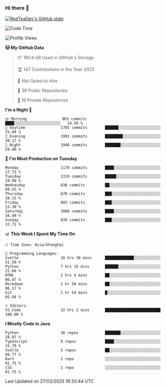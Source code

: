 ### Hi there 👋

<!--
**RedTeaDev/RedTeaDev** is a ✨ _special_ ✨ repository because its `README.md` (this file) appears on your GitHub profile.

Here are some ideas to get you started:

- 🔭 I’m currently working on ...
- 🌱 I’m currently learning ...
- 👯 I’m looking to collaborate on ...
- 🤔 I’m looking for help with ...
- 💬 Ask me about ...
- 📫 How to reach me: ...
- 😄 Pronouns: ...
- ⚡ Fun fact: ...
-->

<!--
[![wakatime](https://wakatime.com/badge/user/6b101ed0-04c0-4490-9283-eb61f2efff96.svg)](https://wakatime.com/@6b101ed0-04c0-4490-9283-eb61f2efff96)
!-->

[![RedTeaDev's GitHub stats](https://github-readme-stats.vercel.app/api?username=RedTeaDev\&include_all_commits=true)](https://github.com/anuraghazra/github-readme-stats)
<!--
[![willianrod's wakatime stats](https://github-readme-stats.vercel.app/api/wakatime?username=RedTeaDev)](https://github.com/anuraghazra/github-readme-stats)
!-->
<!--START_SECTION:waka-->
![Code Time](http://img.shields.io/badge/Code%20Time-3%2C042%20hrs%2051%20mins-blue)

![Profile Views](http://img.shields.io/badge/Profile%20Views-7-blue)

**🐱 My GitHub Data** 

> 📦 160.6 kB Used in GitHub's Storage 
 > 
> 🏆 147 Contributions in the Year 2025
 > 
> 🚫 Not Opted to Hire
 > 
> 📜 36 Public Repositories 
 > 
> 🔑 19 Private Repositories 
 > 
**I'm a Night 🦉** 

```text
🌞 Morning                963 commits         ████░░░░░░░░░░░░░░░░░░░░░   14.59 % 
🌆 Daytime                1705 commits        ██████░░░░░░░░░░░░░░░░░░░   25.84 % 
🌃 Evening                1991 commits        ████████░░░░░░░░░░░░░░░░░   30.17 % 
🌙 Night                  1940 commits        ███████░░░░░░░░░░░░░░░░░░   29.40 % 
```
📅 **I'm Most Productive on Tuesday** 

```text
Monday                   1170 commits        ████░░░░░░░░░░░░░░░░░░░░░   17.73 % 
Tuesday                  1319 commits        █████░░░░░░░░░░░░░░░░░░░░   19.99 % 
Wednesday                630 commits         ██░░░░░░░░░░░░░░░░░░░░░░░   09.55 % 
Thursday                 670 commits         ███░░░░░░░░░░░░░░░░░░░░░░   10.15 % 
Friday                   883 commits         ███░░░░░░░░░░░░░░░░░░░░░░   13.38 % 
Saturday                 1088 commits        ████░░░░░░░░░░░░░░░░░░░░░   16.49 % 
Sunday                   839 commits         ███░░░░░░░░░░░░░░░░░░░░░░   12.71 % 
```


📊 **This Week I Spent My Time On** 

```text
🕑︎ Time Zone: Asia/Shanghai

💬 Programming Languages: 
Svelte                   16 hrs 30 mins      █████████████░░░░░░░░░░░░   51.50 % 
Python                   7 hrs 15 mins       ██████░░░░░░░░░░░░░░░░░░░   22.66 % 
HTML                     2 hrs 4 mins        ██░░░░░░░░░░░░░░░░░░░░░░░   06.47 % 
Markdown                 1 hr 58 mins        ██░░░░░░░░░░░░░░░░░░░░░░░   06.17 % 
Git                      1 hr 54 mins        █░░░░░░░░░░░░░░░░░░░░░░░░   05.94 % 

🔥 Editors: 
VS Code                  32 hrs 2 mins       █████████████████████████   100.00 % 
```

**I Mostly Code in Java** 

```text
Python                   16 repos            ███████░░░░░░░░░░░░░░░░░░   28.07 % 
TypeScript               9 repos             ████░░░░░░░░░░░░░░░░░░░░░   15.79 % 
Svelte                   5 repos             ██░░░░░░░░░░░░░░░░░░░░░░░   08.77 % 
Dart                     1 repo              ░░░░░░░░░░░░░░░░░░░░░░░░░   01.75 % 
CSS                      1 repo              ░░░░░░░░░░░░░░░░░░░░░░░░░   01.75 % 
```




 Last Updated on 27/02/2025 18:33:44 UTC
<!--END_SECTION:waka-->


